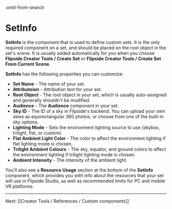 :omit-from-search

# SetInfo

**SetInfo** is the component that is used to define custom sets. It is the only required component on a set, and should be placed on the root object in the set's scene. It is usually added automatically for you when you choose **Flipside Creator Tools / Create Set** or **Flipside Creator Tools / Create Set From Current Scene**.

**SetInfo** has the following properties you can customize:

* **Set Name** - The name of your set.
* **Attributeion** - Attribution text for your set.
* **Root Object** - The root object in your set, which is usually auto-assigned and generally shouldn't be modified.
* **Audience** - The **Audience** component in your set.
* **Sky ID** - The ID of a sky in Flipside's backend. You can upload your own skies as equirectangular 360 photos, or choose from one of the built-in sky options.
* **Lighting Mode** - Sets the environment lighting source to use (skybox, trilight, flat, or custom).
* **Flat Ambient Light Color** - The color to affect the environment lighting if flat lighting mode is chosen.
* **Trilight Ambient Colours** - The sky, equator, and ground colors to affect the environment lighting if trilight lighting mode is chosen.
* **Ambient Intensity** - The intensity of the ambient light.

You'll also see a **Resource Usage** section at the bottom of the **SetInfo** component, which provides you with info about the resources that your set will use in Flipside Studio, as well as recommended limits for PC and mobile VR platforms.

---

Next: [[Creator Tools / References / Custom components]]
